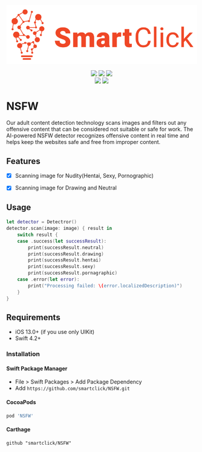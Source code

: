 <p align="center">
<img src="https://raw.githubusercontent.com/smartclick/NSFW/main/WebResources/SmartClick.png" alt="Smartclick" title="Smartclick" width="557"/>
</p>

<p align="center">
<a href="https://cocoapods.org/pods/NSFW"><img src="https://img.shields.io/cocoapods/v/NSFW.svg?style=flat"></a>
<a href="https://github.com/Carthage/Carthage/"><img src="https://img.shields.io/badge/Carthage-compatible-4BC51D.svg?style=flat"></a>
<a href="https://swift.org/package-manager/"><img src="https://img.shields.io/badge/SPM-supported-DE5C43.svg?style=flat"></a>
<br />
<a href="https://raw.githubusercontent.com/smartclick/NSFW/master/LICENSE"><img src="https://img.shields.io/cocoapods/l/Kingfisher.svg?style=flat"></a>
<a href="https://smartclick.ai/api/nsfw-detection/"><img src="https://img.shields.io/cocoapods/p/NSFW.svg?style=flat"></a>
</p>

# NSFW

Our adult content detection technology scans images and filters out any offensive content that can be considered not suitable or safe for work. The AI-powered NSFW detector recognizes offensive content in real time and helps keep the websites safe and free from improper content.

## Features

- [x] Scanning image for Nudity(Hentai, Sexy, Pornographic)
- [x] Scanning image for Drawing and Neutral


## Usage

```swift
let detector = Detectror()
detector.scan(image: image) { result in    
    switch result {    
    case .success(let successResult):
        print(successResult.neutral)
        print(successResult.drawing)
        print(successResult.hentai)
        print(successResult.sexy)
        print(successResult.pornagraphic)                
    case .error(let error):
        print("Processing failed: \(error.localizedDescription)")
    }
}
```

## Requirements

- iOS 13.0+ (if you use only UIKit)
- Swift 4.2+

### Installation

#### Swift Package Manager

- File > Swift Packages > Add Package Dependency
- Add `https://github.com/smartclick/NSFW.git`

#### CocoaPods

```ruby
pod 'NSFW'
```

#### Carthage

```
github "smartclick/NSFW"
```
